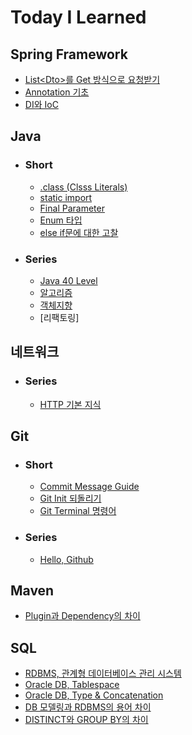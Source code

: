 # Today I Learned


## Spring Framework
- [List\<Dto>를 Get 방식으로 요청받기](/Spring%20Framework/dto배열을-get방식으로-요청받기.md)
- [Annotation 기초](/Spring%20Framework/Annotation_%EA%B8%B0%EC%B4%88.md)
- [DI와 IoC](/Spring%20Framework/DI%EC%99%80IoC.md)

## Java
- ### Short
  - [.class (Clsss Literals)](/Java/class-literals.md)
  - [static import](/Java/import-static.md)
  - [Final Parameter](/Java/final-parameter.md)
  - [Enum 타입](/Java/enum-type.md)
  - [else if문에 대한 고찰](Java/else-if.md)
- ### Series
  - [Java 40 Level](/Java/Java%2040%20Level/README.md)
  - [알고리즘](/알고리즘/README.md)
  - [객체지향](/JAVA/OOP/README.md)
  - [리팩토링]

## 네트워크
- ### Series
  - [HTTP 기본 지식](./Network/HTTP-%EA%B8%B0%EB%B3%B8-%EC%A7%80%EC%8B%9D/README.md)

## Git
- ### Short
  - [Commit Message Guide](/Git/commit-message.md)
  - [Git Init 되돌리기](/Git/init-되돌리기.md)
  - [Git Terminal 명령어](/Git/Git%20Terminal%20%EB%AA%85%EB%A0%B9%EC%96%B4.md)
- ### Series
  - [Hello, Github](/Git/Hello%20Github/README.md)

## Maven
- [Plugin과 Dependency의 차이](/Maven/plugin-dependency.md)

## SQL
- [RDBMS, 관계형 데이터베이스 관리 시스템](/DB/RDMBS.md)
- [Oracle DB, Tablespace](/DB/Oracle-DB_Tablespace.md)
- [Oracle DB, Type & Concatenation](/DB/Oracle-DB_Type_Concatenation.md)
- [DB 모델링과 RDBMS의 용어 차이](/DB/modeling_rdbms_difference.md)
- [DISTINCT와 GROUP BY의 차이](/DB/distinct_groupby_difference.md)
